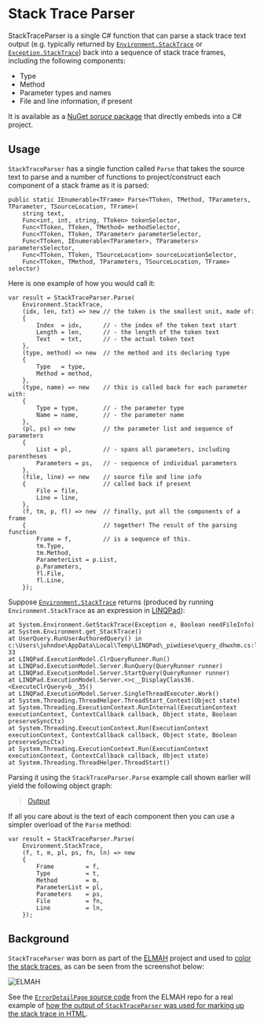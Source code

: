 # Stack Trace Parser

StackTraceParser is a single C# function that can parse a stack trace text
output (e.g. typically returned by [`Environment.StackTrace`][envst] or
[`Exception.StackTrace`][exst]) back into a sequence of stack trace frames,
including the following components:

- Type
- Method
- Parameter types and names
- File and line information, if present

It is available as a [NuGet *soruce* package][srcpkg] that directly embeds into
a C# project.

## Usage

`StackTraceParser` has a single function called `Parse` that takes the source
text to parse and a number of functions to project/construct each component of
a stack frame as it is parsed:

    public static IEnumerable<TFrame> Parse<TToken, TMethod, TParameters, TParameter, TSourceLocation, TFrame>(
        string text,
        Func<int, int, string, TToken> tokenSelector,
        Func<TToken, TToken, TMethod> methodSelector,
        Func<TToken, TToken, TParameter> parameterSelector,
        Func<TToken, IEnumerable<TParameter>, TParameters> parametersSelector,
        Func<TToken, TToken, TSourceLocation> sourceLocationSelector,
        Func<TToken, TMethod, TParameters, TSourceLocation, TFrame> selector)

Here is one example of how you would call it:

    var result = StackTraceParser.Parse(
        Environment.StackTrace,
        (idx, len, txt) => new // the token is the smallest unit, made of:
        {
            Index  = idx,      // - the index of the token text start
            Length = len,      // - the length of the token text
            Text   = txt,      // - the actual token text
        },
        (type, method) => new  // the method and its declaring type
        {
            Type   = type,
            Method = method,
        },
        (type, name) => new    // this is called back for each parameter with:
        {
            Type = type,       // - the parameter type
            Name = name,       // - the parameter name
        },
        (pl, ps) => new        // the parameter list and sequence of parameters
        {
            List = pl,         // - spans all parameters, including parentheses
            Parameters = ps,   // - sequence of individual parameters
        },
        (file, line) => new    // source file and line info
        {                      // called back if present
            File = file,
            Line = line,
        },
        (f, tm, p, fl) => new  // finally, put all the components of a frame
        {                      // together! The result of the parsing function
            Frame = f,         // is a sequence of this.
            tm.Type,
            tm.Method,
            ParameterList = p.List,
            p.Parameters,
            fl.File,
            fl.Line,
        });

Suppose [`Environment.StackTrace`][envst] returns (produced by running
`Environment.StackTrace` as an expression in [LINQPad][linqpad]):

    at System.Environment.GetStackTrace(Exception e, Boolean needFileInfo)
    at System.Environment.get_StackTrace()
    at UserQuery.RunUserAuthoredQuery() in c:\Users\johndoe\AppData\Local\Temp\LINQPad\_piwdiese\query_dhwxhm.cs:line 33
    at LINQPad.ExecutionModel.ClrQueryRunner.Run()
    at LINQPad.ExecutionModel.Server.RunQuery(QueryRunner runner)
    at LINQPad.ExecutionModel.Server.StartQuery(QueryRunner runner)
    at LINQPad.ExecutionModel.Server.<>c__DisplayClass36.<ExecuteClrQuery>b__35()
    at LINQPad.ExecutionModel.Server.SingleThreadExecuter.Work()
    at System.Threading.ThreadHelper.ThreadStart_Context(Object state)
    at System.Threading.ExecutionContext.RunInternal(ExecutionContext executionContext, ContextCallback callback, Object state, Boolean preserveSyncCtx)
    at System.Threading.ExecutionContext.Run(ExecutionContext executionContext, ContextCallback callback, Object state, Boolean preserveSyncCtx)
    at System.Threading.ExecutionContext.Run(ExecutionContext executionContext, ContextCallback callback, Object state)
    at System.Threading.ThreadHelper.ThreadStart()

Parsing it using the `StackTraceParser.Parse` example call shown earlier
will yield the following object graph:

> [Output][egout]

If all you care about is the text of each component then you can use a simpler
overload of the `Parse` method:

    var result = StackTraceParser.Parse(
        Environment.StackTrace,
        (f, t, m, pl, ps, fn, ln) => new
        {
            Frame         = f, 
            Type          = t,
            Method        = m,
            ParameterList = pl,
            Parameters    = ps,
            File          = fn,
            Line          = ln,
        });

## Background

`StackTraceParser` was born as part of the [ELMAH][elmah] project and used to
[color the stack traces][elmaheg], as can be seen from the screenshot below:

![ELMAH](http://www.hanselman.com/blog/content/binary/Windows-Live-Writer/NuGet-Package-of-the-Week-7---ELMAH-Erro_B9F2/Error_%20System.Web.HttpException%20%5B30158b95-0112-4081-91ab-c5ec7848a12c%5D%20-%20Windows%20Internet%20Explorer%20(74)_2.png)

See the [`ErrorDetailPage` source code][errdp] from the ELMAH repo for a real
example of [how the output of `StackTraceParser` was used for marking up the
stack trace in HTML][elmaheg].

  [envst]: https://msdn.microsoft.com/en-us/library/system.environment.stacktrace(v=vs.110).aspx
  [exst]: https://msdn.microsoft.com/en-us/library/system.exception.stacktrace(v=vs.110).aspx
  [srcpkg]: https://www.nuget.org/packages/StackTraceParser.Source
  [elmah]: https://elmah.github.io/
  [elmaheg]: https://bitbucket.org/project-elmah/main/src/2a6b0b5916a6b4913ca5af4c22c4e4fc69f1260d/src/Elmah.AspNet/ErrorDetailPage.cs?at=default#cl-45
  [errdp]: https://bitbucket.org/project-elmah/main/src/2a6b0b5916a6b4913ca5af4c22c4e4fc69f1260d/src/Elmah.AspNet/ErrorDetailPage.cs?at=default
  [linqpad]: https://www.linqpad.net/
  [egout]: https://atifaziz.github.io/projects/stack-trace-parser/linqpad-example-output.html
